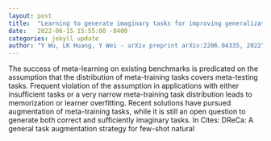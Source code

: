 ```yaml
---
layout: post
title:  "Learning to generate imaginary tasks for improving generalization in meta-learning"
date:   2022-06-15 15:55:00 -0400
categories: jekyll update
author: "Y Wu, LK Huang, Y Wei - arXiv preprint arXiv:2206.04335, 2022"
---
```

The success of meta-learning on existing benchmarks is predicated on the assumption that the distribution of meta-training tasks covers meta-testing tasks. Frequent violation of the assumption in applications with either insufficient tasks or a very narrow meta-training task distribution leads to memorization or learner overfitting. Recent solutions have pursued augmentation of meta-training tasks, while it is still an open question to generate both correct and sufficiently imaginary tasks. In 
Cites: DReCa: A general task augmentation strategy for few-shot natural